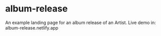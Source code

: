 # album-release
An example landing page for an album release of an Artist. Live demo in: album-release.netlify.app
